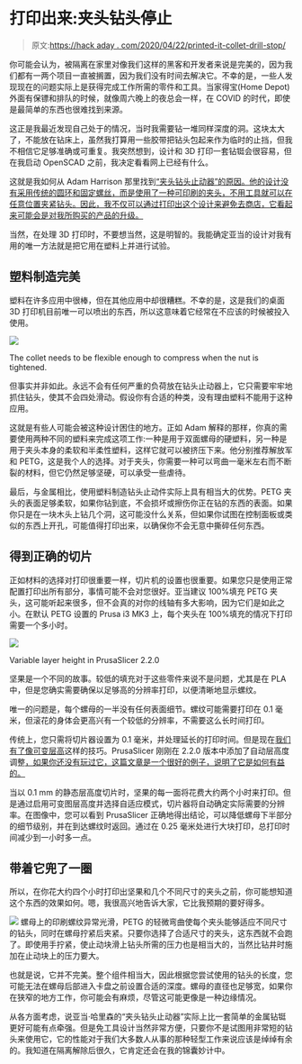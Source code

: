 # 打印出来:夹头钻头停止

> 原文:[https://hack aday . com/2020/04/22/printed-it-collet-drill-stop/](https://hackaday.com/2020/04/22/printed-it-collet-drill-stop/)

你可能会认为，被隔离在家里对像我们这样的黑客和开发者来说是完美的，因为我们都有一两个项目一直被搁置，因为我们没有时间去解决它。不幸的是，一些人发现现在的问题实际上是获得完成工作所需的零件和工具。当家得宝(Home Depot)外面有保镖和排队的时候，就像周六晚上的夜总会一样，在 COVID 的时代，即使是最简单的东西也很难找到来源。

这正是我最近发现自己处于的情况，当时我需要钻一堆同样深度的洞。这块太大了，不能放在钻床上，虽然我打算用一些胶带把钻头包起来作为临时的止挡，但我不相信它足够准确或可重复。我突然想到，设计和 3D 打印一套钻铤会很容易，但在我启动 OpenSCAD 之前，我决定看看网上已经有什么。

这就是我如何从 Adam Harrison 那里找到[“夹头钻头止动器”的原因。他的设计没有采用传统的圆环和固定螺丝，而是使用了一种可印刷的夹头，不用工具就可以在任意位置夹紧钻头。因此，我不仅可以通过打印出这个设计来避免去商店，它看起来可能会是对我所购买的产品的升级。](https://www.thingiverse.com/thing:3177276)

当然，在处理 3D 打印时，不要想当然，这是明智的。我能确定亚当的设计对我有用的唯一方法就是把它用在塑料上并进行试验。

## 塑料制造完美

塑料在许多应用中很棒，但在其他应用中却很糟糕。不幸的是，这是我们的桌面 3D 打印机目前唯一可以喷出的东西，所以这意味着它经常在不应该的时候被投入使用。

[![](../Images/375545067f70b02d60d159264ad5f88e.png)](https://hackaday.com/wp-content/uploads/2020/04/3dpcollet_cutaway.jpg)

The collet needs to be flexible enough to compress when the nut is tightened.

但事实并非如此。永远不会有任何严重的负荷放在钻头止动器上，它只需要牢牢地抓住钻头，使其不会四处滑动。假设你有合适的种类，没有理由塑料不能用于这种应用。

这就是有些人可能会被这种设计困住的地方。正如 Adam 解释的那样，你真的需要使用两种不同的塑料来完成这项工作:一种是用于双面螺母的硬塑料，另一种是用于夹头本身的柔软和半柔性塑料，这样它就可以被挤压下来。他分别推荐解放军和 PETG，这是我个人的选择。对于夹头，你需要一种可以弯曲一毫米左右而不断裂的材料，但它仍然足够坚硬，可以承受一些虐待。

最后，与金属相比，使用塑料制造钻头止动件实际上具有相当大的优势。PETG 夹头的表面足够柔软，如果你钻到底，不会损坏或擦伤你正在钻的东西的表面。如果你只是在一块木头上钻几个洞，这可能没什么关系，但如果你试图在控制面板或类似的东西上开孔，可能值得打印出来，以确保你不会无意中撕碎任何东西。

## 得到正确的切片

正如材料的选择对打印很重要一样，切片机的设置也很重要。如果您只是使用正常配置打印出所有部分，事情可能不会对您很好。亚当建议 100%填充 PETG 夹头，这可能听起来很多，但不会真的对你的线轴有多大影响，因为它们是如此之小。在默认 PETG 设置的 Prusa i3 MK3 上，每个夹头在 100%填充的情况下打印需要一个多小时。

[![](../Images/ac5e53471d7fa77ae10ddaade9b00093.png)](https://hackaday.com/wp-content/uploads/2020/04/3dpcollet_adaptive.png)

Variable layer height in PrusaSlicer 2.2.0

坚果是一个不同的故事。较低的填充对于这些零件来说不是问题，尤其是在 PLA 中，但是您确实需要确保以足够高的分辨率打印，以便清晰地显示螺纹。

唯一的问题是，每个螺母的一半没有任何表面细节。螺纹可能需要打印在 0.1 毫米，但滚花的身体会更高兴有一个较低的分辨率，不需要这么长时间打印。

传统上，您只需将切片器设置为 0.1 毫米，并处理延长的打印时间。但是现在[我们有了像可变层高](https://hackaday.com/2017/02/16/hands-on-with-variable-layer-height/)这样的技巧。PrusaSlicer 刚刚在 2.2.0 版本中添加了自动层高度调整[，如果你还没有玩过它，这篇文章是一个很好的例子，说明了它是如何有益的。](https://blog.prusaprinters.org/prusaslicer-2-2-0-is-out-hollowing-support-for-3rd-party-printers-and-more/)

当以 0.1 mm 的静态层高度切片时，坚果的每一面将花费大约两个小时来打印。但是通过启用可变图层高度并选择自适应模式，切片器将自动确定实际需要的分辨率。在图像中，您可以看到 PrusaSlicer 正确地得出结论，可以降低螺母下半部分的细节级别，并在到达螺纹时返回。通过在 0.25 毫米处进行大块打印，总打印时间减少到一小时多一点。

## 带着它兜了一圈

所以，在你花大约四个小时打印出坚果和几个不同尺寸的夹头之前，你可能想知道这个东西的效果如何。嗯，我很高兴地告诉大家，它比我预期的要好得多。

[![](../Images/3c60b1d919a0a0cec45889c211c53981.png)](https://hackaday.com/wp-content/uploads/2020/04/3dpcollet_chuck.jpg) 螺母上的印刷螺纹异常光滑，PETG 的轻微弯曲使每个夹头能够适应不同尺寸的钻头，同时在螺母拧紧后夹紧。只要你选择了合适尺寸的夹头，这东西就不会跑了。即使用手拧紧，使止动块滑上钻头所需的压力也是相当大的，当然比钻井时施加在止动块上的压力要大。

也就是说，它并不完美。整个组件相当大，因此根据您尝试使用的钻头的长度，您可能无法在螺母后部进入卡盘之前设置合适的深度。螺母的直径也足够宽，如果你在狭窄的地方工作，你可能会有麻烦，尽管这可能更像是一种边缘情况。

从各方面考虑，说亚当·哈里森的“夹头钻头止动器”实际上比一套简单的金属钻铤更好可能有点牵强。但是免工具设计当然非常方便，只要你不是试图用非常短的钻头来使用它，它的性能对于我们大多数人从事的那种轻型工作来说应该是绰绰有余的。我知道在隔离解除后很久，它肯定还会在我的锦囊妙计中。